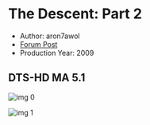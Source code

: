 # The Descent: Part 2

* Author: aron7awol
* [Forum Post](https://www.avsforum.com/threads/bass-eq-for-filtered-movies.2995212/post-58124012)
* Production Year: 2009

## DTS-HD MA 5.1

![img 0](https://i.imgur.com/MMjZmqu.jpg)

![img 1](https://i.imgur.com/iMf9i8s.jpg)

